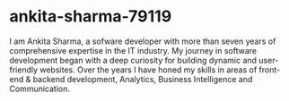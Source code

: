 # ankita-sharma-79119

I am Ankita Sharma, a sofware developer with more than seven years of comprehensive 
expertise in the IT industry. My journey in software development began with a deep 
curiosity for building dynamic and user-friendly websites. Over the years I have honed 
my skills in areas of front-end & backend development, Analytics, Business Intelligence and 
Communication.
